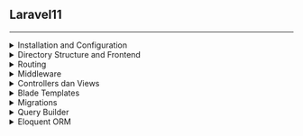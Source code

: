 ## Laravel11
***
<details>
<summary> Installation and Configuration </summary>

  
### Installation


  Untuk menginstall laravel 11, minimal versi PHP yang digunakan adalah 8.2
  anda bisa update PHP ke versi terbaru di php.net/download. Selanjutnya pindahkan versi PHP di laragon menjadi yang terbaru.
  Setelah selesai melakukan update, langkah selanjutnya adalah masuk ke terminal, kemudian jalankan perintah berikut untuk membuat   
  project laravel baru :
  ```
  composer create-project laravel/laravel laravel11
  ```
  Perintah diatas digunakan untuk membuat project laravel dengan nama laravel11. Setelah itu klik enter dan tunggu sampai proses             
  installasinya selesai.
 
  ```
  cd laravel11
  ```
  perintah diatas digunakan untuk masuk ke dalam folder project yang sudah dibuat yaitu laravel11. Setelah berhasil masuk kemudian jalankan    dengan perintah :
  ```
  php artisan serve
  ```
Jika berhasil maka akan muncul tampilan seperti dibawah ini, kemudian tekan ctrl+click untuk membuka di browser
![Screenshot 2024-06-02 223427](https://github.com/Meilyaatffh/Laravel11/assets/134565192/a1900294-ffe0-4cbe-866f-ae4e21f2677a)

### Configuration


</details>

<details>
<summary> Directory Structure and Frontend </summary>
  
### Directory Structure
  
#### The Root Directory
1. The App Directory : Untuk menyimpan kode utama dari aplikasi yang sudah dibuat
2. The Bootstrap Directory : Didalamnya terdapat file app.php yang melakukan bootstrap atau menarik aplikasi dalam framework
3. The Config Directory : Berisi semua file konfigurasi aplikasi Anda
4. The Database Directory : Direktori database berisi migrasi database Anda,
5. The Public Directory : Untuk menyimpan file file yang dapat diakses secara public. Contohnya gambar, javascript, dan css
6. The Resources Directory : Direktori resources berisi aset mentah yang belum dikompilasi seperti CSS atau JavaScript.
7. The Routes Directory : Folder dimana menyimpan file file yang bertugas melakukan rute atau penjaluran dari aplikasi kita
8. The Storage Directory : Direktori ini berisi file-file yang dihasilkan oleh aplikasi, seperti file log, file cache, dan file yang diunggah oleh pengguna.
9. The Tests Directory : Folder untuk menyimpan file file yang ada hubungannya dengan testing aplikasi kita
10. The Vendor Directory : Tempat untuk menyimpan package package yang diinstal lewat komposer

### Frontend
  
</details>

<details>
<summary> Routing </summary>
  
### Routing
Routing adalah fitur inti dari framework Laravel yang bertanggung jawab untuk mengelola lalu lintas permintaan (request) dan pengiriman respons (response) di aplikasi web. Setiap kali pengguna mengakses URL tertentu, routing menentukan bagaimana permintaan tersebut ditangani oleh aplikasi. 
Berikut contoh rute dasar yang sering digunakan dalam aplikasi Laravel :
```
Route::get('/', function () {
    return view('home');
});
```
Rute ini mengarahkan permintaan GET ke URL root (/) ke tampilan home. Jadi, ketika pengguna mengakses http://yourdomain.com/, mereka akan melihat halaman home.blade.php

## Menggunakan Resource Controller
Laravel menyediakan cara mudah untuk mendefinisikan rute yang sesuai dengan pola CRUD (Create, Read, Update, Delete) melalui resource controller. Resource controller menyederhanakan definisi rute dan menghubungkannya ke metode controller yang sesuai.
```
use App\Http\Controllers\MahasiswaController;

Route::resource('mahasiswa', MahasiswaController::class);
```

</details>


<details>
<summary> Middleware </summary>
  
### Middleware
Middleware adalah fitur penting dalam framework Laravel yang bertindak sebagai lapisan perantara antara permintaan HTTP yang masuk dan respons yang dikirim ke pengguna. Middleware memungkinkan untuk memeriksa dan memfilter permintaan sebelum mencapai controller.
Untuk membuat middleware baru, gunakan make:middleware perintahnya :
```
php artisan make:middleware EnsureTokenIsValid
```
Perintah ini akan menempatkan EnsureTokenIsValid kelas baru di dalam direktori Anda app/Http/Middleware

### Logika dalam Metode Handle:
```
if ($request->input('token') !== 'my-secret-token') {
    return redirect('home');
}

return $next($request);
```
- if ($request->input('token') !== 'my-secret-token'): Memeriksa apakah parameter token dalam permintaan tidak sama dengan nilai 'my-secret-token'.
- !==: Operator ketidaksamaan yang digunakan untuk memeriksa apakah dua nilai tidak sama.
- return redirect('home');: Jika token tidak valid, middleware akan mengarahkan (redirect) pengguna ke halaman 'home'.
- return $next($request);: Jika token valid, middleware akan melanjutkan permintaan ke middleware berikutnya atau ke controller yang menangani permintaan tersebut.

  ```
  use App\Http\Middleware\EnsureTokenIsValid;
 
  withMiddleware(function (Middleware $middleware) {
  $middleware->append(EnsureTokenIsValid::class);
  })
  ```
  
Kode diatas menunjukkan bagaimana cara menambahkan middleware EnsureTokenIsValid ke dalam aplikasi Laravel menggunakan metode withMiddleware
penjelasan kode

Impor Kelas Middleware
```
use App\Http\Middleware\EnsureTokenIsValid;
```
- Mengimpor kelas EnsureTokenIsValid yang didefinisikan di namespace App\Http\Middleware.

Metode withMiddleware:
```
->withMiddleware(function (Middleware $middleware) {
     $middleware->append(EnsureTokenIsValid::class);
})
```

- withMiddleware: Metode ini digunakan untuk menambahkan middleware ke dalam konteks tertentu, misalnya rute atau grup rute.
- function (Middleware $middleware) { ... }: Fungsi anonim yang menerima instance Middleware.
- $middleware->append(EnsureTokenIsValid::class);: Menambahkan EnsureTokenIsValid ke daftar middleware yang akan diproses.

</details>


<details>
<summary> Controllers dan Views </summary>
Controllers dan Views adalah dua komponen penting dalam pola arsitektur MVC (Model-View-Controller) yang digunakan oleh Laravel. Controllers bertanggung jawab untuk menangani logika aplikasi dan berinteraksi dengan model, sedangkan Views bertanggung jawab untuk menampilkan data kepada pengguna.
  
### Controllers
Controllers adalah kelas PHP yang digunakan untuk mengelompokkan logika penanganan permintaan HTTP terkait. Mereka membantu dalam memisahkan logika aplikasi dari logika tampilan.
Perintah untuk membuat controller :
```
php artisan make:controller MahasiswaController --resource
```

### Views
Views bertanggung jawab untuk menampilkan data yang diberikan oleh controller. Dalam Laravel, views adalah file Blade yang berada di direktori resources/views.



</details>


<details>
<summary> Blade Templates </summary>
  
### Blade Templates

Blade adalah template engine yang disertakan dengan Laravel dan memungkinkan Anda menggunakan kode PHP dengan sintaks yang bersih dan mudah dipahami.

- File Ekstensi: File Blade menggunakan ekstensi .blade.php.
- Lokasi: File template biasanya ditempatkan dalam direktori resources/views.

Anda bisa menampilkan variabel dengan sintaks kurung kurawal ganda :
```
Hello, {{ $name }}.
```

Contoh: Menambahkan Directive Kustom untuk Format Tanggal

```
namespace App\Providers;

use Illuminate\Support\Facades\Blade;
use Illuminate\Support\ServiceProvider;

class AppServiceProvider extends ServiceProvider
{
    public function boot()
    {
        Blade::directive('datetime', function ($expression) {
            return "<?php echo ($expression)->format('m/d/Y H:i'); ?>";
        });
    }
}
```
penjelasan :

- Blade::directive('datetime', function ($expression) { ... }): Mendefinisikan direktif baru @datetime.
- $expression: Berisi ekspresi yang dilewatkan ke direktif di dalam template Blade.
- return "<?php echo ($expression)->format('m/d/Y H:i'); ?>";: Menentukan kode PHP yang akan dieksekusi ketika direktif digunakan. Kode ini memformat tanggal menggunakan metode format.

</details>


<details>
<summary> Migrations </summary>
  
### Migrations
Konsep Migration pada Laravel adalah sebuah mekanisme yang memudahkan pengelolaan struktur database dalam pengembangan aplikasi.
Perintah untuk membuat migrations :
```
php artisan make:migration create_mahasiswa_table
```
Perintah untuk menjalankan migrations :
```
php artisan migrate
```

![Screenshot 2024-06-03 112035](https://github.com/Meilyaatffh/Laravel11/assets/134565192/71fb9c22-fc6f-45c0-b2e2-1879ba4f1771)

- Di dalam method up, kita mendefinisikan skema tabel mahasiswa. Dalam contoh ini, kita memiliki empat kolom: id, timestamps, nama, nim, dan alamat. Kolom id akan menjadi primary key secara otomatis. timestamps adalah kolom yang digunakan untuk menandai waktu pembuatan dan pembaruan data.
- Di dalam method down, kita mendefinisikan apa yang harus dilakukan jika migrasi ini dibatalkan. Dalam kasus ini, kita hanya menghapus tabel mahasiswa menggunakan Schema::dropIfExists('mahasiswa').


</details>


<details>
<summary> Query Builder </summary>
  
### Query Builder
Query Builder adalah fitur dalam Laravel yang memungkinkan Anda untuk membuat kueri SQL menggunakan sintaks PHP. Ini memberikan cara yang lebih intuitif dan terstruktur untuk berinteraksi dengan database Anda.

### Mengambil Semua Baris

```
$users = DB::table('users')->get();
```
### Mengambil Baris Tunggal

```
$user = DB::table('users')->where('name', 'John')->first();
```
penjelasan :
- where('name', 'John'): Menambahkan kondisi WHERE name = 'John' pada kueri.
- first(): Mengambil baris pertama yang cocok dengan kondisi yang diberikan.

</details>


<details>
<summary> Eloquent ORM </summary>
  
### Eloquent ORM
loquent ORM adalah ORM (Object-Relational Mapping) yang disertakan dengan Laravel. Ini menyediakan cara yang mudah dan intuitif untuk berinteraksi dengan database menggunakan model PHP. Dengan Eloquent, Anda dapat melakukan berbagai operasi database seperti membuat, membaca, memperbarui, dan menghapus data dengan mudah dan efisien. 
Untuk menggunakan Eloquent ORM, perlu membuat model yang mewakili tabel dalam database. Model-model ini biasanya ditempatkan di dalam direktori app/Models. 
Untuk membuat model baru, dapat menggunakan perintah Artisan:
```
php artisan make:model mahasiswa
```

</details>
